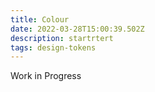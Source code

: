 ```yaml
---
title: Colour
date: 2022-03-28T15:00:39.502Z
description: startrtert
tags: design-tokens
---
```

Work in Progress